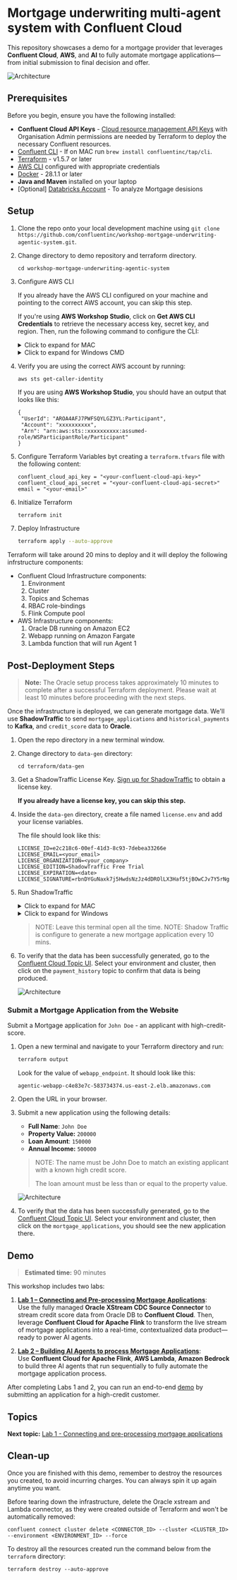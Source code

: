 # Mortgage underwriting multi-agent system with Confluent Cloud

This repository showcases a demo for a mortgage provider that leverages **Confluent Cloud**, **AWS**, and **AI** to fully automate mortgage applications—from initial submission to final decision and offer.


![Architecture](./assets/HLD.png)

## Prerequisites

Before you begin, ensure you have the following installed:

- **Confluent Cloud API Keys** - [Cloud resource management API Keys](https://docs.confluent.io/cloud/current/security/authenticate/workload-identities/service-accounts/api-keys/overview.html#resource-scopes) with Organisation Admin permissions are needed by Terraform to deploy the necessary Confluent resources.
- [Confluent CLI](https://docs.confluent.io/confluent-cli/current/install.html) - If on MAC run `brew install confluentinc/tap/cli`. 
- [Terraform](https://www.terraform.io/downloads.html) - v1.5.7 or later 
- [AWS CLI](https://aws.amazon.com/cli/) configured with appropriate credentials
- [Docker](https://www.docker.com/get-started) - 28.1.1 or later
- **Java and Maven** installed on your laptop
- [Optional] [Databricks Account](https://login.databricks.com/?intent=signup) - To analyze Mortgage desisions 


## Setup

1.  Clone the repo onto your local development machine using `git clone https://github.com/confluentinc/workshop-mortgage-underwriting-agentic-system.git`.
2. Change directory to demo repository and terraform directory.

   ```
   cd workshop-mortgage-underwriting-agentic-system
   ```
3. Configure AWS CLI

   If you already have the AWS CLI configured on your machine and pointing to the correct AWS account, you can skip this step.

   If you're using **AWS Workshop Studio**, click on **Get AWS CLI Credentials** to retrieve the necessary access key, secret key, and region. Then, run the following command to configure the CLI:
   <details>
   <summary>Click to expand for MAC</summary>

   ```
   export AWS_DEFAULT_REGION="<cloud_region>"
   export AWS_ACCESS_KEY_ID="<AWS_API_KEY>"
   export AWS_SECRET_ACCESS_KEY="<AWS_SECRET>"
   export AWS_SESSION_TOKEN="<AWS_SESSION_TOKEN>"
   ```

   </details>

   <details>
   <summary>Click to expand for Windows CMD</summary>

   ```
   set AWS_DEFAULT_REGION="<cloud_region>"
   set AWS_ACCESS_KEY_ID="<AWS_API_KEY>"
   set AWS_SECRET_ACCESS_KEY="<AWS_SECRET>"
   set AWS_SESSION_TOKEN="<AWS_SESSION_TOKEN>"
   ```


   </details>
4. Verify you are using the correct AWS account by running:

   ```
   aws sts get-caller-identity
   ```
   If you are using **AWS Workshop Studio**, you should have an output that looks like this:

   ```
   {
    "UserId": "AROA4AFJ7PWFSQYLGZ3YL:Participant",
    "Account": "xxxxxxxxxx",
    "Arn": "arn:aws:sts::xxxxxxxxxx:assumed-role/WSParticipantRole/Participant"
   }
   ```

5. Configure Terraform Variables byt creating a `terraform.tfvars` file with the following content:
   ```hcl
   confluent_cloud_api_key = "<your-confluent-cloud-api-key>"
   confluent_cloud_api_secret = "<your-confluent-cloud-api-secret>"
   email = "<your-email>"
   ```

5. Initialize Terraform

   ```bash
   terraform init
   ```

6. Deploy Infrastructure

   ```bash
   terraform apply --auto-approve
   ```

Terraform will take around 20 mins to deploy and it will deploy the following infrstructure components:

- Confluent Cloud Infrastructure components:
   1. Environment
   2. Cluster
   3. Topics and Schemas
   4. RBAC role-bindings
   5. Flink Compute pool
- AWS Infrastructure components:
   1. Oracle DB running on Amazon EC2
   2. Webapp running on Amazon Fargate
   3. Lambda function that will run Agent 1

## Post-Deployment Steps

> **Note:** The Oracle setup process takes approximately 10 minutes to complete after a successful Terraform deployment. Please wait at least 10 minutes before proceeding with the next steps.

Once the infrastructure is deployed, we can generate mortgage data. We'll use **ShadowTraffic** to send `mortgage_applications` and `historical_payments` to **Kafka**, and `credit_score` data to **Oracle**.

1. Open the repo directory in a new terminal window.
2. Change directory to `data-gen` directory:
   ```
   cd terraform/data-gen
   ```
3. Get a ShadowTraffic License Key. [Sign up for ShadowTraffic](https://shadowtraffic.io/pricing.html) to obtain a license key.

   **If you already have a license key, you can skip this step.**

4. Inside the `data-gen` directory, create a file named `license.env` and add your license variables.


   The file should look like this:
   ```
   LICENSE_ID=e2c218c6-00ef-41d3-8c93-7debea33266e
   LICENSE_EMAIL=<your_email>
   LICENSE_ORGANIZATION=<your_company>
   LICENSE_EDITION=ShadowTraffic Free Trial
   LICENSE_EXPIRATION=<date>
   LICENSE_SIGNATURE=rbnDYGuNaxk7j5HwdsNzJz4dDROlLX3Haf5tjBOwCJv7Y5rNg6D0TcJQA/gODKiQhY5f1rg9g1pPDiSuZUFfY9lUZGGx99HquZAAENDotezebIY1ILf8DVDSq9hchvYyceuL1irNgynpaSvfh+EeakeGQBbm6FtihWEJmhUMjQoJVMyckV9z9OVMhluWI3PAKLI8ryelOc3QsZiKoIwlledY5fYzvUZwOBG+GpLOps15xgTJGFVDTy206xXzPdCGMh5DTwh7hXYyHfcZepiV2DGqEk+MPGQGxuKvGuiOnE/FhPjdj2BUJWyEswo6MPpgsyl4FVcLj/lfgWAi+Gt/Pg==
   ```
5. Run ShadowTraffic
   <details>
   <summary>Click to expand for MAC</summary>

   ```
   ./run.sh
   ```

   </details>

   <details>
   <summary>Click to expand for Windows</summary>

   ```
   run.bat
   ```

   </details>

   > NOTE: Leave this terminal open all the time.
   > NOTE: Shadow Traffic is configure to generate a new mortgage application every 10 mins.

4. To verify that the data has been successfully generated, go to the [Confluent Cloud Topic UI](https://confluent.cloud/go/topics). Select your environment and cluster, then click on the `payment_history` topic to confirm that data is being produced.

   ![Architecture](./assets/verify.png)


### Submit a Mortgage Application from the Website

Submit a Mortgage application for `John Doe` - an applicant with high-credit-score.

1. Open a new terminal and navigate to your Terraform directory and run:
   ```bash
   terraform output
   ```

   Look for the value of `webapp_endpoint`. It should look like this:

   ```
   agentic-webapp-c4e83e7c-583734374.us-east-2.elb.amazonaws.com
   ```

2. Open the URL in your browser.
3. Submit a new application using the following details:


   - **Full Name**: `John Doe`
   - **Property Value:** `200000`
   - **Loan Amount**: `150000`
   - **Annual Income:** `500000`

   > NOTE: The name must be John Doe to match an existing applicant with a known high credit score.
   >
   > The loan amount must be less than or equal to the property value.

   ![Architecture](./assets/demo1.png)

4. To verify that the data has been successfully generated, go to the [Confluent Cloud Topic UI](https://confluent.cloud/go/topics). Select your environment and cluster, then click on the `mortgage_applications`, you should see the new application there.


## Demo

> **Estimated time:** 90 minutes

This workshop includes two labs:

1. [**Lab 1 – Connecting and Pre-processing Mortgage Applications**](./lab1/lab1-README.md):  
   Use the fully managed **Oracle XStream CDC Source Connector** to stream credit score data from Oracle DB to **Confluent Cloud**. Then, leverage **Confluent Cloud for Apache Flink** to transform the live stream of mortgage applications into a real-time, contextualized data product—ready to power AI agents.

2. [**Lab 2 – Building AI Agents to process Mortgage Applications**](./lab2/lab2-README.md):  
   Use **Confluent Cloud for Apache Flink**, **AWS Lambda**, **Amazon Bedrock** to build three AI agents that run sequentially to fully automate the mortgage application process.


After completing Labs 1 and 2, you can run an end-to-end [demo](../Demo/demo-README.md) by submitting an application for a high-credit customer.


## Topics

**Next topic:** [Lab 1 - Connecting and pre-processing mortgage applications](./lab1/lab1-README.md)

## Clean-up
Once you are finished with this demo, remember to destroy the resources you created, to avoid incurring charges. You can always spin it up again anytime you want.

Before tearing down the infrastructure, delete the Oracle xstream and Lambda connector, as they were created outside of Terraform and won't be automatically removed:

```
confluent connect cluster delete <CONNECTOR_ID> --cluster <CLUSTER_ID> --environment <ENVIRONMENT_ID> --force
```

To destroy all the resources created run the command below from the ```terraform``` directory:

```
terraform destroy --auto-approve
```

